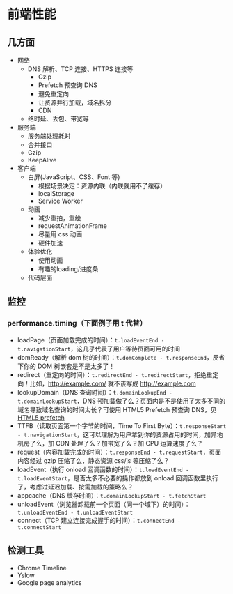 # 前端性能

## 几方面
* 网络
  * DNS 解析、TCP 连接、HTTPS 连接等
    * Gzip
    * Prefetch 预查询 DNS
    * 避免重定向
    * 让资源并行加载，域名拆分
    * CDN
  * 络时延、丢包、带宽等
* 服务端
  * 服务端处理耗时
  * 合并接口
  * Gzip
  * KeepAlive
* 客户端
  * 白屏(JavaScript、CSS、Font 等)
    * 根据场景决定：资源内联（内联就用不了缓存）
    * localStorage
    * Service Worker
  * 动画
    * 减少重拍，重绘
    * requestAnimationFrame
    * 尽量用 css 动画
    * 硬件加速
  * 体验优化
    * 使用动画
    * 有趣的loading/进度条
  * 代码层面
## 监控
### performance.timing（下面例子用 t 代替）

* loadPage（页面加载完成的时间）：`t.loadEventEnd - t.navigationStart`，这几乎代表了用户等待页面可用的时间
* domReady（解析 dom 树的时间）：`t.domComplete - t.responseEnd`，反省下你的 DOM 树嵌套是不是太多了！
* redirect（重定向的时间）：`t.redirectEnd - t.redirectStart`，拒绝重定向！比如，http://example.com/ 就不该写成 http://example.com
* lookupDomain（DNS 查询时间）：`t.domainLookupEnd - t.domainLookupStart`，DNS 预加载做了么？页面内是不是使用了太多不同的域名导致域名查询的时间太长？可使用 HTML5 Prefetch 预查询 DNS，见[HTML5 prefetch](http://segmentfault.com/a/1190000000633364)
* TTFB（读取页面第一个字节的时间，Time To First Byte）：`t.responseStart - t.navigationStart`，这可以理解为用户拿到你的资源占用的时间，加异地机房了么，加 CDN 处理了么？加带宽了么？加 CPU 运算速度了么？
* request（内容加载完成的时间）：`t.responseEnd - t.requestStart`，页面内容经过 gzip 压缩了么，静态资源 css/js 等压缩了么？
* loadEvent（执行 onload 回调函数的时间）：`t.loadEventEnd - t.loadEventStart`，是否太多不必要的操作都放到 onload 回调函数里执行了，考虑过延迟加载、按需加载的策略么？
* appcache（DNS 缓存时间）：`t.domainLookupStart - t.fetchStart`
* unloadEvent（浏览器卸载前一个页面（同一个域下）的时间）：`t.unloadEventEnd - t.unloadEventStart`
* connect（TCP 建立连接完成握手的时间）：`t.connectEnd - t.connectStart`

## 检测工具
* Chrome Timeline
* Yslow
* Google page analytics